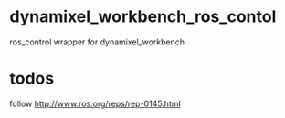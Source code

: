 # dynamixel_workbench_ros_contol
ros_control wrapper for dynamixel_workbench

# todos
follow http://www.ros.org/reps/rep-0145.html